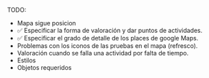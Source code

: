 TODO: 
- Mapa sigue posicion
- ✅ Especificar la forma de valoración y dar puntos de actividades. 
- ✅ Especificar el grado de detalle de los places de google Maps.
- Problemas con los iconos de las pruebas en el mapa (refresco).
- Valoración cuando se falla una actividad por falta de tiempo.
- Estilos
- Objetos requeridos
